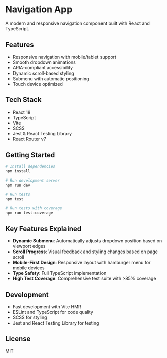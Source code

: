 # Navigation App

A modern and responsive navigation component built with React and TypeScript.

## Features

- Responsive navigation with mobile/tablet support
- Smooth dropdown animations
- ARIA-compliant accessibility
- Dynamic scroll-based styling
- Submenu with automatic positioning
- Touch device optimized

## Tech Stack

- React 18
- TypeScript
- Vite
- SCSS
- Jest & React Testing Library
- React Router v7

## Getting Started

```bash
# Install dependencies
npm install

# Run development server
npm run dev

# Run tests
npm test

# Run tests with coverage
npm run test:coverage
```

## Key Features Explained

- **Dynamic Submenu**: Automatically adjusts dropdown position based on viewport edges
- **Scroll Progress**: Visual feedback and styling changes based on page scroll
- **Mobile-First Design**: Responsive layout with hamburger menu for mobile devices
- **Type Safety**: Full TypeScript implementation
- **High Test Coverage**: Comprehensive test suite with >85% coverage

## Development

- Fast development with Vite HMR
- ESLint and TypeScript for code quality
- SCSS for styling
- Jest and React Testing Library for testing

## License

MIT
